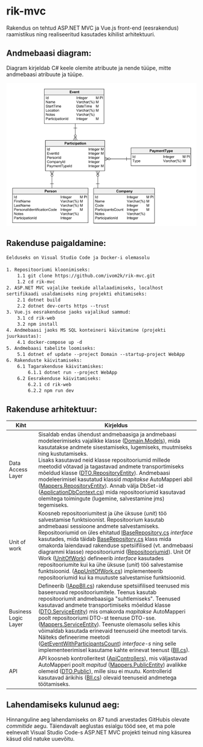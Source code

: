 # rik-mvc

Rakendus on tehtud ASP.NET MVC ja Vue.js front-end (eesrakendus) raamistikus ning realiseeritud kasutades kihilist arhitektuuri.

## Andmebaasi diagram:
Diagram kirjeldab C# keele olemite atribuute ja nende tüüpe, mitte andmebaasi atribuute ja tüüpe.

![ERD](/domain.png "ERD")

## Rakenduse paigaldamine:

    Eelduseks on Visual Studio Code ja Docker-i olemasolu

    1. Repositooriumi kloonimiseks:
        1.1 git clone https://github.com/ivom2k/rik-mvc.git
        1.2 cd rik-mvc
    2. ASP.NET MVC vajalike teekide allalaadimiseks, localhost sertifikaadi usaldamiseks ning projekti ehitamiseks:
        2.1 dotnet build
        2.2 dotnet dev-certs https --trust
    3. Vue.js eesrakenduse jaoks vajalikud sammud:
        3.1 cd rik-web
        3.2 npm install
    4. Andmebaasi jaoks MS SQL konteineri käivitamine (projekti juurkaustas):
        4.1 docker-compose up -d
    5. Andmebaasi tabelite loomiseks:
        5.1 dotnet ef update --project Domain --startup-project WebApp
    6. Rakenduste käivitamiseks:
        6.1 Tagarakenduse käivitamiskes:
            6.1.1 dotnet run --project WebApp
        6.2 Eesrakenduse käivitamiseks:
            6.2.1 cd rik-web
            6.2.2 npm run dev

## Rakenduse arhitektuur:

| Kiht | Kirjeldus |
| --- | ----------- |
| Data Access Layer | Sisaldab endas ühendust andmebaasiga ja andmebaasi modeleerimiseks vajalikke klasse ([Domain.Models](Domain\Models)), mida kasutatakse andmete sisestamiseks, lugemiseks, muutmiseks ning kustutamiseks.<br> Lisaks kasutavad neid klasse repositooriumid millede meetodid võtavad ja tagastavad andmete transportimiseks mõeldud klasse ([DTO.RepositoryEntity](DTO.RepositoryEntity)). Andmebaasi modeleerimisel kasutatud klassid <i>mapitakse</i> AutoMapperi abil ([Mappers.RepositoryEntity](Mappers.RepositoryEntity)). Annab välja DbSet-id ([ApplicationDbContext.cs](Domain\ApplicationDbContext.cs)) mida repositooriumid kasutavad olemitega toimingute (lugemine, salvestamine jms) tegemiseks. |
| Unit of work | Koosneb repositooriumitest ja ühe üksuse (<i>unit</i>) töö salvestamise funktsioonist. Repositoorium kasutab andmebaasi sessioone andmete salvestamiseks.<br> Repositooriumid on üles ehitatud [IBaseRepository.cs](Repositories.Interfaces\IBaseRepository.cs) <i>interface</i> kasutades, mida täidab [BaseRepository.cs](Repositories\BaseRepository.cs) klass mida omakorda laiendavad rakenduse spetsiifilised (vt. andmebaasi diagrammi klasse) repositooriumid ([Repositooriumid](Repositories\App)). Unit Of Work ([UnitOfWork](UnitOfWork\Interfaces)) defineerib <i>interface</i> kasutades repositooriumite kui ka ühe üksuse (<i>unit</i>) töö salvestamise funktsioonid. ([AppUnitOfWork.cs](UnitOfWork\AppUnitOfWork.cs)) implementeerib repositooriumid kui ka muutuste salvestamise funktsioonid. |
| Business Logic Layer | Defineerib ([IAppBll.cs](BLL.Interfaces\App\IAppBll.cs)) rakenduse spetsiifilised teenused mis baseeruvad repositooriumitele. Teenus kasutab repositooriumit andmebaasiga "suhtlemiseks". Teenused kasutavad andmete transportimiseks mõeldud klasse ([DTO.ServiceEntity](DTO.ServiceEntity)) mis omakorda <i>mapitakse</i> AutoMapperi poolt repositooriumi DTO-st teenuse DTO-sse. ([Mappers.ServiceEntity](Mappers.ServiceEntity)). Teenuste olemasolu selles kihis võimaldab kasutada erinevaid teenuseid ühe meetodi tarvis. Näiteks defineerime meetodi ([GetEventWithParticipantsCount](BLL.Interfaces\App\IAppBll.cs)) <i>interface-s</i> ning selle implementeerimisel kasutame kahte erinevat teenust ([Bll.cs](BLL\App\Bll.cs)). |
| API | API koosneb kontrolleritest ([ApiControllers](WebApp\ApiControllers)), mis väljastavad AutoMapperi poolt <i>mapitud</i> ([Mappers.PublicEntity](Mappers.PublicEntity)) avalikke olemeid ([DTO.Public](DTO.Public)), mille sisu ei muutu. Kontrollerid kasutavad ärikihis ([Bll.cs](BLL\App\Bll.cs)) olevaid teenuseid andmetega töötamiseks. |

## Lahendamiseks kulunud aeg:

Hinnanguline aeg lahendamiseks on 87 tundi arvestades GitHubis olevate <i>commitide</i> aegu. Täiendavalt aeglustas esialgu tööd see, et ma pole eelnevalt Visual Studio Code-s ASP.NET MVC projekti teinud ning käsurea käsud olid natuke uuevõitu.